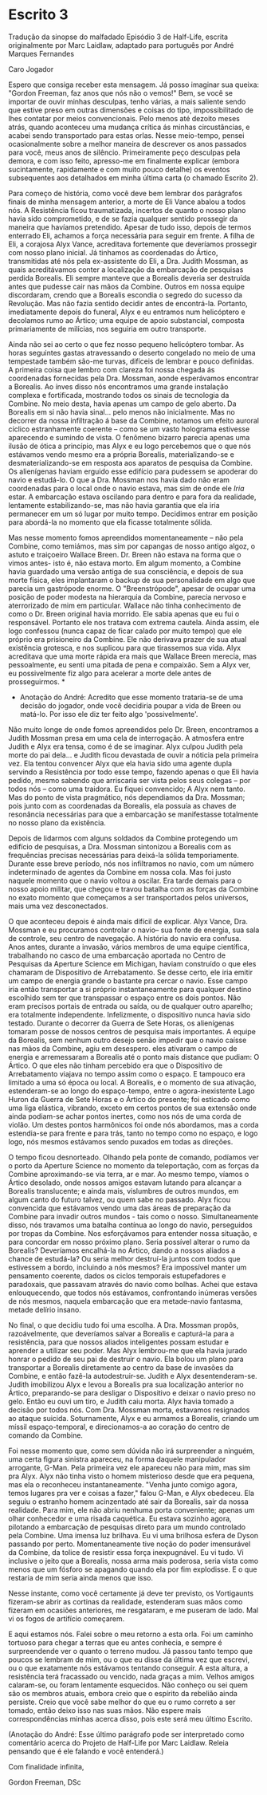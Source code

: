 # Escrito 3

Tradução da sinopse do malfadado Episódio 3 de Half-Life, escrita originalmente por Marc Laidlaw, adaptado para português por André Marques Fernandes

Caro Jogador

Espero que consiga receber esta mensagem. Já posso imaginar sua queixa: "Gordon Freeman, faz anos que nós não o vemos!" Bem, se você se importar de ouvir minhas desculpas, tenho várias, a mais saliente sendo que estive preso em outras dimensões e coisas do tipo, impossibilitado de lhes contatar por meios convencionais. Pelo menos até dezoito meses atrás, quando aconteceu uma mudança crítica ás minhas circustâncias, e acabei sendo transportado para estas orlas. Nesse meio-tempo, pensei ocasionalmente sobre a melhor maneira de descrever os anos passados para você, meus anos de silêncio. Primeiramente peço desculpas pela demora, e com isso feito, apresso-me em finalmente explicar (embora sucintamente, rapidamente e com muito pouco detalhe) os eventos subsequentes aos detalhados em minha última carta (o chamado Escrito 2).

Para começo de história, como você deve bem lembrar dos parágrafos finais de minha mensagem anterior, a morte de Eli Vance abalou a todos nós. A Resistência ficou traumatizada, incertos de quanto o nosso plano havia sido comprometido, e de se fazia qualquer sentido prossegir da maneira que havíamos pretendido. Apesar de tudo isso, depois de termos enterrado Eli, achamos a força necessária para seguir em frente. A filha de Eli, a corajosa Alyx Vance, acreditava fortemente que deveríamos prossegir com nosso plano inicial. Já tinhamos as coordenadas do Ártico, transmitidas até nós pela ex-assistente do Eli, a Dra. Judith Mossman, as quais acreditávamos conter a localização da embarcação de pesquisas perdida Borealis. Eli sempre manteve que a Borealis deveria ser destruída antes que pudesse cair nas mãos da Combine. Outros em nossa equipe discordaram, crendo que a Borealis escondia o segredo do sucesso da Revolução. Mas não fazia sentido decidir antes de encontrá-la. Portanto, imediatamente depois do funeral, Alyx e eu entramos num helicóptero e decolamos rumo ao Ártico; uma equipe de apoio substancial, composta primariamente de milícias, nos seguiria em outro transporte.

Ainda não sei ao certo o que fez nosso pequeno helicóptero tombar. As horas seguintes gastas atravessando o deserto congelado no meio de uma tempestade também são-me turvas, difíceis de lembrar e pouco definidas. A primeira coisa que lembro com clareza foi nossa chegada ás coordenadas fornecidas pela Dra. Mossman, aonde esperávamos encontrar a Borealis. Ao ínves disso nós encontramos uma grande instalação complexa e fortificada, mostrando todos os sinais de tecnologia da Combine. No meio desta, havia apenas um campo de gelo aberto. Da Borealis em si não havia sinal... pelo menos não inicialmente. Mas no decorrer da nossa infiltração á base da Combine, notamos um efeito auroral cíclico estranhamente coerente – como se um vasto holograma estivesse aparecendo e sumindo de vista. O fenômeno bizarro parecia apenas uma ilusão de ótica a princípio, mas Alyx e eu logo percebemos que o que nós estávamos vendo mesmo era a própria Borealis, materializando-se e desmaterializando-se em resposta aos aparatos de pesquisa da Combine. Os alienígenas haviam erguido esse edifício para pudessem se apoderar do navio e estudá-lo. O que a Dra. Mossman nos havia dado não eram coordenadas para o local onde o navio estava, mas sim de onde ele _Iria_ estar. A embarcação estava oscilando para dentro e para fora da realidade, lentamente estabilizando-se, mas não havia garantia que ela iria permanecer em um só lugar por muito tempo. Decidimos entrar em posição para abordá-la no momento que ela ficasse totalmente sólida.

Mas nesse momento fomos apreendidos momentaneamente – não pela Combine, como temiámos, mas sim por capangas de nosso antigo algoz, o astuto e traiçoeiro Wallace Breen. Dr. Breen não estava na forma que o vimos antes- isto é, não estava morto. Em algum momento, a Combine havia guardado uma versão antiga de sua consciência, e depois de sua morte física, eles implantaram o backup de sua personalidade em algo que parecia um gastrópode enorme. O "Breenstrópode", apesar de ocupar uma posição de poder modesta na hierarquia da Combine, parecia nervoso e aterrorizado de mim em particular. Wallace não tinha conhecimento de como o Dr. Breen original havia morrido. Ele sabia apenas que eu fui o responsável. Portanto ele nos tratava com extrema cautela. Ainda assim, ele logo confessou (nunca capaz de ficar calado por muito tempo) que ele próprio era prisioneiro da Combine. Ele não derivava prazer de sua atual existência grotesca, e nos suplicou para que tirassemos sua vida. Alyx acreditava que uma morte rápida era mais que Wallace Breen merecia, mas pessoalmente, eu senti uma pitada de pena e compaixão. Sem a Alyx ver, eu possivelmente fiz algo para acelerar a morte dele antes de prosseguirmos. *

* Anotação do André: Acredito que esse momento trataria-se de uma decisão do jogador, onde você decidiria poupar a vida de Breen ou matá-lo. Por isso ele diz ter feito algo 'possivelmente'.

Não muito longe de onde fomos apreendidos pelo Dr. Breen, encontramos a Judith Mossman presa em uma cela de interrogação. A atmosfera entre Judith e Alyx era tensa, como é de se imaginar. Alyx culpou Judith pela morte do pai dela… e Judith ficou devastada de ouvir a nóticia pela primeira vez. Ela tentou convencer Alyx que ela havia sido uma agente dupla servindo a Resistência por todo esse tempo, fazendo apenas o que Eli havia pedido, mesmo sabendo que arriscaria ser vista pelos seus colegas – por todos nós – como uma traidora. Eu fiquei convencido; A Alyx nem tanto. Mas do ponto de vista pragmático, nós dependiamos da Dra. Mossman; pois junto com as coordenadas da Borealis, ela possuía as chaves de resonância necessárias para que a embarcação se manifestasse totalmente no nosso plano da existência.

Depois de lidarmos com alguns soldados da Combine protegendo um edifício de pesquisas, a Dra. Mossman sintonizou a Borealis com as frequências precisas necessárias para deixá-la sólida temporiamente. Durante esse breve período, nós nos infiltramos no navio, com um número indeterminado de agentes da Combine em nossa cola. Mas foi justo naquele momento que o navio voltou a oscilar. Era tarde demais para o nosso apoio militar, que chegou e travou batalha com as forças da Combine no exato momento que começamos a ser transportados pelos universos, mais uma vez desconectados.

O que aconteceu depois é ainda mais difícil de explicar. Alyx Vance, Dra. Mossman e eu procuramos controlar o navio– sua fonte de energia, sua sala de controle, seu centro de navegação. A história do navio era confusa. Anos antes, durante a invasão, vários membros de uma equipe científica, trabalhando no casco de uma embarcação aportada no Centro de Pesquisas da Aperture Science em Michigan, haviam construído o que eles chamaram de Dispositivo de Arrebatamento. Se desse certo, ele iria emitir um campo de energia grande o bastante pra cercar o navio. Esse campo iria então transportar a si próprio instantaneamente para qualquer destino escolhido sem ter que transpassar o espaço entre os dois pontos. Não eram precisos portais de entrada ou saída, ou de qualquer outro aparelho; era totalmente independente. Infelizmente, o dispositivo nunca havia sido testado. Durante o decorrer da Guerra de Sete Horas, os alienígenas tomaram posse de nossos centros de pesquisa mais importantes. A equipe da Borealis, sem nenhum outro desejo senão impedir que o navio caísse nas mãos da Combine, agiu em desespero. eles ativaram o campo de energia e arremessaram a Borealis até o ponto mais distance que pudiam: O Ártico. O que eles não tinham percebido era que o Dispositivo de Arrebatamento viajava no tempo assim como o espaço. E tampouco era limitado a uma só época ou local. A Borealis, e o momento de sua ativação, estenderam-se ao longo do espaço-tempo, entre o agora-inexistente Lago Huron da Guerra de Sete Horas e o Ártico do presente; foi esticado como uma liga elástica, vibrando, exceto em certos pontos de sua extensão onde ainda podiam-se achar pontos inertes, como nos nós de uma corda de violão. Um destes pontos harmônicos foi onde nós abordamos, mas a corda estendia-se para frente e para trás, tanto no tempo como no espaço, e logo logo, nós mesmos estávamos sendo puxados em todas as direções.

O tempo ficou desnorteado. Olhando pela ponte de comando, podíamos ver o porto da Aperture Science no momento da teleportação, com as forças da Combine aproximando-se via terra, ar e mar. Ao mesmo tempo, víamos o Ártico desolado, onde nossos amigos estavam lutando para alcançar a Borealis translucente; e ainda mais, vislumbres de outros mundos, em algum canto do futuro talvez, ou quem sabe no passado. Alyx ficou convencida que estávamos vendo uma das áreas de preparação da Combine para invadir outros mundos - tais como o nosso. Simultaneamente disso, nós travamos uma batalha contínua ao longo do navio, perseguidos por tropas da Combine. Nos esforçávamos para entender nossa situação, e para concordar em nosso próximo plano. Seria possível alterar o rumo da Borealis? Deveríamos encalhá-la no Ártico, dando a nossos aliados a chance de estudá-la? Ou seria melhor destruí-la juntos com todos que estivessem a bordo, incluindo a nós mesmos? Era impossível manter um pensamento coerente, dados os ciclos temporais estupefadores e paradoxais, que passavam através do navio como bolhas. Achei que estava enlouquecendo, que todos nós estávamos, confrontando inúmeras versões de nós mesmos, naquela embarcação que era metade-navio fantasma, metade delírio insano.

No final, o que decidiu tudo foi uma escolha. A Dra. Mossman propôs, razoávelmente, que deveríamos salvar a Borealis e capturá-la para a resistência, para que nossos aliados inteligentes possam estudar e aprender a utilizar seu poder. Mas Alyx lembrou-me que ela havia jurado honrar o pedido de seu pai de destruir o navio. Ela bolou um plano para transportar a Borealis diretamente ao centro da base de invasões da Combine, e então fazê-la autodestruir-se. Judith e Alyx desentenderam-se. Judith imobilizou Alyx e levou a Borealis pra sua localização anterior no Ártico, preparando-se para desligar o Dispositivo e deixar o navio preso no gelo. Então eu ouvi um tiro, e Judith caiu morta. Alyx havia tomado a decisão por todos nós. Com Dra. Mossman morta, estavamos resignados ao ataque suicida. Soturnamente, Alyx e eu armamos a Borealis, criando um míssil espaço-temporal, e direcionamos-a ao coração do centro de comando da Combine.

Foi nesse momento que, como sem dúvida não irá surpreender a ninguém, uma certa figura sinistra apareceu, na forma daquele manipulador arrogante, G-Man. Pela primeira vez ele apareceu não para mim, mas sim pra Alyx. Alyx não tinha visto o homem misterioso desde que era pequena, mas ela o reconheceu instantaneamente. "Venha junto comigo agora, temos lugares pra ver e coisas a fazer," falou G-Man, e Alyx obedeceu. Ela seguiu o estranho homem acinzentado até sair da Borealis, sair da nossa realidade. Para mim, ele não abriu nenhuma porta conveniente; apenas um olhar conhecedor e uma risada caquética. Eu estava sozinho agora, pilotando a embarcação de pesquisas direto para um mundo controlado pela Combine. Uma imensa luz brilhava. Eu vi uma brilhosa esfera de Dyson passando por perto. Momentaneamente tive noção do poder imensurável da Combine, da tolice de resistir essa força inexpugnável. Eu vi tudo. Vi inclusive o jeito que a Borealis, nossa arma mais poderosa, seria vista como menos que um fósforo se apagando quando ela por fim explodisse. E o que restaria de mim seria ainda menos que isso.

Nesse instante, como você certamente já deve ter previsto, os Vortigaunts fizeram-se abrir as cortinas da realidade, estenderam suas mãos como fizeram em ocasiões anteriores, me resgataram, e me puseram de lado. Mal vi os fogos de artifício começarem.

E aqui estamos nós. Falei sobre o meu retorno a esta orla. Foi um caminho tortuoso para chegar a terras que eu antes conhecia, e sempre é surpreendende ver o quanto o terreno mudou. Já passou tanto tempo que poucos se lembram de mim, ou o que eu disse da última vez que escrevi, ou o que exatamente nós estávamos tentando conseguir. A esta altura, a resistência terá fracassado ou vencido, nada graças a mim. Velhos amigos calaram-se, ou foram lentamente esquecidos. Não conheço ou sei quem são os membros atuais, embora creio que o espírito da rebelião ainda persiste. Creio que você sabe melhor do que eu o rumo correto a ser tomado, então deixo isso nas suas mãos. Não espere mais correspondências minhas acerca disso, pois este será meu último Escrito.

(Anotação do André: Esse último parágrafo pode ser interpretado como comentário acerca do Projeto de Half-Life por Marc Laidlaw. Releia pensando que é ele falando e você entenderá.)

Com finalidade infinita,

Gordon Freeman, DSc

